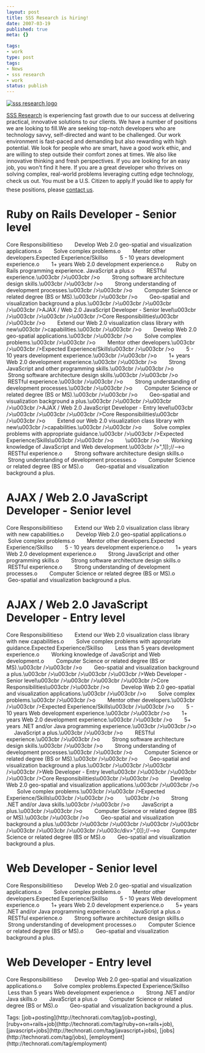 ```yaml
---
layout: post
title: SSS Research is hiring!
date: 2007-03-19
published: true
meta: {}

tags:
- work
type: post
tags:
- News
- sss research
- work
status: publish
---
```



[![sss research logo](http://media.eick.us/2011/05/424607999_8c840efbfe_o.gif)](http://www.sss-research.com) 



[SSS Research](http://www.sss-research.com/) is experiencing fast growth due to our success at delivering practical, innovative solutions to our clients. We have a number of positions we are looking to fill.We are seeking top-notch developers who are technology savvy, self-directed and want to be challenged. Our work environment is fast-paced and demanding but also rewarding with high potential. We look for people who are smart, have a good work ethic, and are willing to step outside their comfort zones at times. We also like innovative thinking and fresh perspectives. If you are looking for an easy job, you won't find it here. If you are a great developer who thrives on solving complex, real-world problems leveraging cutting edge technology, check us out. You must be a U.S. Citizen to apply.If youâd like to apply for these positions, please [contact us](http://www.sss-research.com/contact-us.aspx).

# Ruby on Rails Developer - Senior level<br />



Core Responsibilitieso        Develop Web 2.0 geo-spatial and visualization applications.o        Solve complex problems.o        Mentor other developers.Expected Experience/Skillso        5 - 10 years development experience.o        1+ years Web 2.0 development experience.o        Ruby on Rails programming experience. JavaScript a plus.o        RESTful experience.\u003cbr /\>\u003cbr /\>o        Strong software architecture design skills.\u003cbr /\>\u003cbr /\>o        Strong understanding of development processes.\u003cbr /\>\u003cbr /\>o        Computer Science or related degree (BS or MS).\u003cbr /\>\u003cbr /\>o        Geo-spatial and visualization background a plus.\u003cbr /\>\u003cbr /\>\u003cbr /\>\u003cbr /\>AJAX / Web 2.0 JavaScript Developer - Senior level\u003cbr /\>\u003cbr /\>\u003cbr /\>\u003cbr /\>Core Responsibilities\u003cbr /\>\u003cbr /\>o        Extend our Web 2.0 visualization class library with new\u003cbr /\>capabilities.\u003cbr /\>\u003cbr /\>o        Develop Web 2.0 geo-spatial applications.\u003cbr /\>\u003cbr /\>o        Solve complex problems.\u003cbr /\>\u003cbr /\>o        Mentor other developers.\u003cbr /\>\u003cbr /\>Expected Experience/Skills\u003cbr /\>\u003cbr /\>o        5 - 10 years development experience.\u003cbr /\>\u003cbr /\>o        1+ years Web 2.0 development experience.\u003cbr /\>\u003cbr /\>o        Strong JavaScript and other programming skills.\u003cbr /\>\u003cbr /\>o        Strong software architecture design skills.\u003cbr /\>\u003cbr /\>o        RESTful experience.\u003cbr /\>\u003cbr /\>o        Strong understanding of development processes.\u003cbr /\>\u003cbr /\>o        Computer Science or related degree (BS or MS).\u003cbr /\>\u003cbr /\>o        Geo-spatial and visualization background a plus.\u003cbr /\>\u003cbr /\>\u003cbr /\>\u003cbr /\>AJAX / Web 2.0 JavaScript Developer - Entry level\u003cbr /\>\u003cbr /\>\u003cbr /\>\u003cbr /\>Core Responsibilities\u003cbr /\>\u003cbr /\>o        Extend our Web 2.0 visualization class library with new\u003cbr /\>capabilities.\u003cbr /\>\u003cbr /\>o        Solve complex problems with appropriate guidance.\u003cbr /\>\u003cbr /\>Expected Experience/Skills\u003cbr /\>\u003cbr /\>o        \u003cbr /\>o        Working knowledge of JavaScript and Web development.\u003cbr /\>",1]);//-->o        RESTful experience.o        Strong software architecture design skills.o        Strong understanding of development processes.o        Computer Science or related degree (BS or MS).o        Geo-spatial and visualization background a plus.

# AJAX / Web 2.0 JavaScript Developer - Senior level



Core Responsibilitieso        Extend our Web 2.0 visualization class library with new capabilities.o        Develop Web 2.0 geo-spatial applications.o        Solve complex problems.o        Mentor other developers.Expected Experience/Skillso        5 - 10 years development experience.o        1+ years Web 2.0 development experience.o        Strong JavaScript and other programming skills.o        Strong software architecture design skills.o        RESTful experience.o        Strong understanding of development processes.o        Computer Science or related degree (BS or MS).o        Geo-spatial and visualization background a plus.

# AJAX / Web 2.0 JavaScript Developer - Entry level



Core Responsibilitieso        Extend our Web 2.0 visualization class library with new capabilities.o        Solve complex problems with appropriate guidance.Expected Experience/Skillso        Less than 5 years development experience.o        Working knowledge of JavaScript and Web development.o        Computer Science or related degree (BS or MS).\u003cbr /\>\u003cbr /\>o        Geo-spatial and visualization background a plus.\u003cbr /\>\u003cbr /\>\u003cbr /\>\u003cbr /\>Web Developer - Senior level\u003cbr /\>\u003cbr /\>\u003cbr /\>\u003cbr /\>Core Responsibilities\u003cbr /\>\u003cbr /\>o        Develop Web 2.0 geo-spatial and visualization applications.\u003cbr /\>\u003cbr /\>o        Solve complex problems.\u003cbr /\>\u003cbr /\>o        Mentor other developers.\u003cbr /\>\u003cbr /\>Expected Experience/Skills\u003cbr /\>\u003cbr /\>o        5 - 10 years Web development experience.\u003cbr /\>\u003cbr /\>o        1+ years Web 2.0 development experience.\u003cbr /\>\u003cbr /\>o        5+ years .NET and/or Java programming experience.\u003cbr /\>\u003cbr /\>o        JavaScript a plus.\u003cbr /\>\u003cbr /\>o        RESTful experience.\u003cbr /\>\u003cbr /\>o        Strong software architecture design skills.\u003cbr /\>\u003cbr /\>o        Strong understanding of development processes.\u003cbr /\>\u003cbr /\>o        Computer Science or related degree (BS or MS).\u003cbr /\>\u003cbr /\>o        Geo-spatial and visualization background a plus.\u003cbr /\>\u003cbr /\>\u003cbr /\>\u003cbr /\>Web Developer - Entry level\u003cbr /\>\u003cbr /\>\u003cbr /\>\u003cbr /\>Core Responsibilities\u003cbr /\>\u003cbr /\>o        Develop Web 2.0 geo-spatial and visualization applications.\u003cbr /\>\u003cbr /\>o        Solve complex problems.\u003cbr /\>\u003cbr /\>Expected Experience/Skills\u003cbr /\>\u003cbr /\>o        \u003cbr /\>o        Strong .NET and/or Java skills.\u003cbr /\>\u003cbr /\>o        JavaScript a plus.\u003cbr /\>\u003cbr /\>o        Computer Science or related degree (BS or MS).\u003cbr /\>\u003cbr /\>o        Geo-spatial and visualization background a plus.\u003cbr /\>\u003cbr /\>\u003cbr /\>\u003cbr /\>\u003cbr /\>\u003cbr /\>\u003cbr /\>\u003cbr /\>\u003c/div\>",0]);//-->o        Computer Science or related degree (BS or MS).o        Geo-spatial and visualization background a plus.

# Web Developer - Senior level<br />



Core Responsibilitieso        Develop Web 2.0 geo-spatial and visualization applications.o        Solve complex problems.o        Mentor other developers.Expected Experience/Skillso        5 - 10 years Web development experience.o        1+ years Web 2.0 development experience.o        5+ years .NET and/or Java programming experience.o        JavaScript a plus.o        RESTful experience.o        Strong software architecture design skills.o        Strong understanding of development processes.o        Computer Science or related degree (BS or MS).o        Geo-spatial and visualization background a plus.

# Web Developer - Entry level



Core Responsibilitieso        Develop Web 2.0 geo-spatial and visualization applications.o        Solve complex problems.Expected Experience/Skillso        Less than 5 years Web development experience.o        Strong .NET and/or Java skills.o        JavaScript a plus.o        Computer Science or related degree (BS or MS).o        Geo-spatial and visualization background a plus.

<div class="bjtags">Tags: [job+posting](http://technorati.com/tag/job+posting), [ruby+on+rails+job](http://technorati.com/tag/ruby+on+rails+job), [javascript+jobs](http://technorati.com/tag/javascript+jobs), [jobs](http://technorati.com/tag/jobs), [employment](http://technorati.com/tag/employment)</div>
